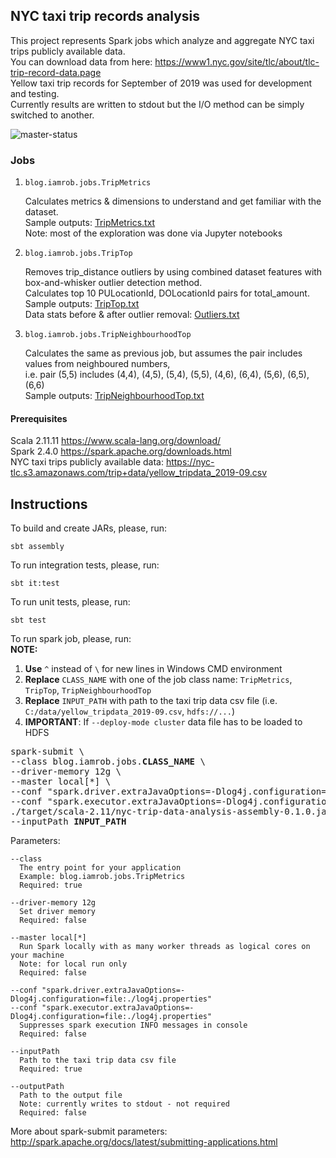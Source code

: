 ## NYC taxi trip records analysis

This project represents Spark jobs which analyze and aggregate NYC taxi trips publicly available data.  
You can download data from here: https://www1.nyc.gov/site/tlc/about/tlc-trip-record-data.page  
Yellow taxi trip records for September of 2019 was used for development and testing.  
Currently results are written to stdout but the I/O method can be simply switched to another.

![master-status](https://github.com/rob-sys/nyc-trip-data-analysis/workflows/master/badge.svg)
### Jobs

1. `blog.iamrob.jobs.TripMetrics` 

   Calculates metrics & dimensions to understand and get familiar with the dataset.  
   Sample outputs: [TripMetrics.txt](https://github.com/rob-sys/nyc-trip-data-analysis/blob/master/output/TripMetrics.txt)  
   Note: most of the exploration was done via Jupyter notebooks

2. `blog.iamrob.jobs.TripTop`  

   Removes trip_distance outliers by using combined dataset features with box-and-whisker outlier detection method.  
   Calculates top 10 PULocationId, DOLocationId pairs for total_amount.  
   Sample outputs: [TripTop.txt](https://github.com/rob-sys/nyc-trip-data-analysis/blob/master/output/TripTop.txt)  
   Data stats before & after outlier removal: [Outliers.txt](https://github.com/rob-sys/nyc-trip-data-analysis/blob/master/output/Outliers.txt)

3. `blog.iamrob.jobs.TripNeighbourhoodTop`  

   Calculates the same as previous job, but assumes the pair includes values from neighboured numbers,  
   i.e. pair (5,5) includes (4,4), (4,5), (5,4), (5,5), (4,6), (6,4), (5,6), (6,5), (6,6)  
   Sample outputs: [TripNeighbourhoodTop.txt](https://github.com/rob-sys/nyc-trip-data-analysis/blob/master/output/TripNeighbourhoodTop.txt)
   

#### Prerequisites

Scala 2.11.11 https://www.scala-lang.org/download/  
Spark 2.4.0 https://spark.apache.org/downloads.html  
NYC taxi trips publicly available data: https://nyc-tlc.s3.amazonaws.com/trip+data/yellow_tripdata_2019-09.csv

## Instructions

To build and create JARs, please, run:
```
sbt assembly
```
To run integration tests, please, run:
```
sbt it:test
```
To run unit tests, please, run:
```
sbt test
```
To run spark job, please, run:  
**NOTE:**  
1. **Use** `^` instead of `\` for new lines in Windows CMD environment  
2. **Replace** `CLASS_NAME` with one of the job class name: `TripMetrics`, `TripTop`, `TripNeighbourhoodTop`  
3. **Replace** `INPUT_PATH` with path to the taxi trip data csv file (i.e. `C:/data/yellow_tripdata_2019-09.csv`, `hdfs://...`)  
4. **IMPORTANT**: If `--deploy-mode cluster` data file has to be loaded to HDFS
<pre>
spark-submit \
--class blog.iamrob.jobs.<b>CLASS_NAME</b> \
--driver-memory 12g \
--master local[*] \
--conf "spark.driver.extraJavaOptions=-Dlog4j.configuration=file:./log4j.properties" \
--conf "spark.executor.extraJavaOptions=-Dlog4j.configuration=file:./log4j.properties" \
./target/scala-2.11/nyc-trip-data-analysis-assembly-0.1.0.jar \
--inputPath <b>INPUT_PATH</b>
</pre>

Parameters:
```
--class  
  The entry point for your application
  Example: blog.iamrob.jobs.TripMetrics
  Required: true

--driver-memory 12g
  Set driver memory
  Required: false

--master local[*] 
  Run Spark locally with as many worker threads as logical cores on your machine
  Note: for local run only
  Required: false

--conf "spark.driver.extraJavaOptions=-Dlog4j.configuration=file:./log4j.properties" 
--conf "spark.executor.extraJavaOptions=-Dlog4j.configuration=file:./log4j.properties" 
  Suppresses spark execution INFO messages in console
  Required: false

--inputPath
  Path to the taxi trip data csv file
  Required: true

--outputPath  
  Path to the output file
  Note: currently writes to stdout - not required
  Required: false
```

More about spark-submit parameters: http://spark.apache.org/docs/latest/submitting-applications.html